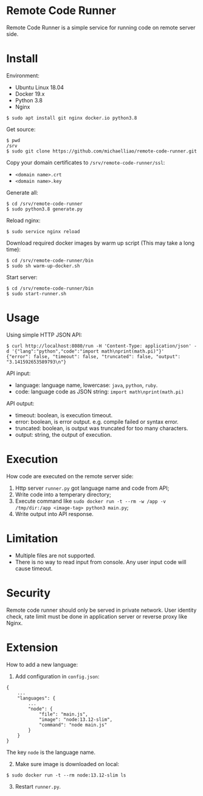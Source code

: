 # Remote Code Runner

Remote Code Runner is a simple service for running code on remote server side.

# Install

Environment:

- Ubuntu Linux 18.04
- Docker 19.x
- Python 3.8
- Nginx

```
$ sudo apt install git nginx docker.io python3.8
```

Get source:

```
$ pwd
/srv
$ sudo git clone https://github.com/michaelliao/remote-code-runner.git
```

Copy your domain certificates to `/srv/remote-code-runner/ssl`:

- `<domain name>.crt`
- `<domain name>.key`

Generate all:

```
$ cd /srv/remote-code-runner
$ sudo python3.8 generate.py
```

Reload nginx:

```
$ sudo service nginx reload
```

Download required docker images by warm up script (This may take a long time):

```
$ cd /srv/remote-code-runner/bin
$ sudo sh warm-up-docker.sh
```

Start server:

```
$ cd /srv/remote-code-runner/bin
$ sudo start-runner.sh
```

# Usage

Using simple HTTP JSON API:

```
$ curl http://localhost:8080/run -H 'Content-Type: application/json' -d '{"lang":"python","code":"import math\nprint(math.pi)"}'
{"error": false, "timeout": false, "truncated": false, "output": "3.141592653589793\n"}
```

API input:

- language: language name, lowercase: `java`, `python`, `ruby`.
- code: language code as JSON string: `import math\nprint(math.pi)`

API output:

- timeout: boolean, is execution timeout.
- error: boolean, is error output. e.g. compile failed or syntax error.
- truncated: boolean, is output was truncated for too many characters.
- output: string, the output of execution.

# Execution

How code are executed on the remote server side:

1. Http server `runner.py` got language name and code from API;
2. Write code into a temperary directory;
3. Execute command like `sudo docker run -t --rm -w /app -v /tmp/dir:/app <image-tag> python3 main.py`;
4. Write output into API response.

# Limitation

- Multiple files are not supported.
- There is no way to read input from console. Any user input code will cause timeout.

# Security

Remote code runner should only be served in private network. User identity check, rate limit must be done in application server or reverse proxy like Nginx.

# Extension

How to add a new language:

1. Add configuration in `config.json`:

```
{
    ...
    "languages": {
        ...
        "node": {
            "file": "main.js",
            "image": "node:13.12-slim",
            "command": "node main.js"
        }
    }
}
```

The key `node` is the language name.

2. Make sure image is downloaded on local:

```
$ sudo docker run -t --rm node:13.12-slim ls
```

3. Restart `runner.py`.
